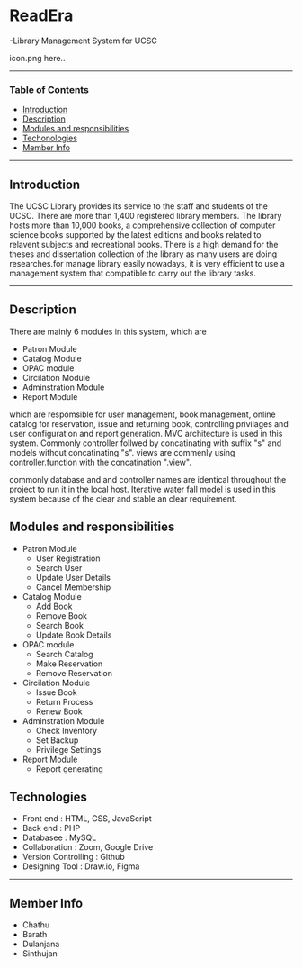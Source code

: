 # ReadEra
-Library Management System for UCSC

icon.png here..

---

### Table of Contents

- [Introduction](#introduction)
- [Description](#description)
- [Modules and responsibilities](#modules-and-responsibilities)
- [Techonologies](#technologies)
- [Member Info](#member-info)

---

## Introduction


The UCSC Library provides its service to the staff and students of the UCSC. There are more than 1,400 registered library members. The library hosts more than 10,000 books, a comprehensive collection of computer science books supported by the latest editions and books related to relavent subjects and recreational books. There is a high demand for the theses and dissertation collection of the library as many users are doing researches.for manage library easily nowadays, it is very efficient to use a management system that compatible to carry out the library tasks.



---

## Description

There are mainly 6 modules in this system, which are
- Patron Module
- Catalog Module
- OPAC module
- Circilation Module
- Adminstration Module
- Report Module

which are respomsible for user management, book management, online catalog for reservation, issue and returning book, controlling privilages and user configuration and report generation. MVC architecture is used in this system. Commonly controller follwed by concatinating with suffix "s" and models without concatinating "s". views are commenly using controller.function with the concatination ".view". 

commonly database and and controller names are identical throughout the project to run it in the local host. Iterative water fall model is used in this system because of the clear and stable an clear requirement.

## Modules and responsibilities

- Patron Module
  - User Registration
  - Search User
  - Update User Details
  - Cancel Membership
- Catalog Module
  - Add Book 
  - Remove Book 
  - Search Book
  - Update Book Details
- OPAC module
  - Search Catalog
  - Make Reservation
  - Remove Reservation
- Circilation Module
  - Issue Book
  - Return Process
  - Renew Book
- Adminstration Module
  - Check Inventory
  - Set Backup
  - Privilege Settings
- Report Module
  - Report generating

## Technologies

- Front end : HTML, CSS, JavaScript                                           
- Back end : PHP
- Databasee : MySQL
- Collaboration : Zoom, Google Drive
- Version Controlling : Github
- Designing Tool : Draw.io, Figma


---


## Member Info
* Chathu
* Barath
* Dulanjana
* Sinthujan



